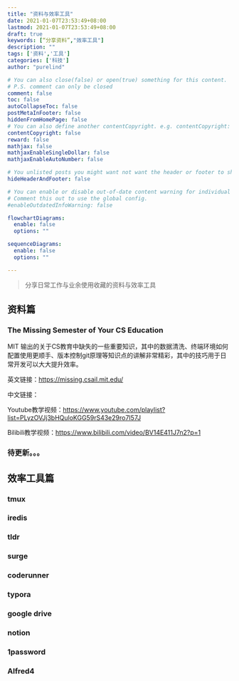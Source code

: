 ```yaml
---
title: "资料与效率工具"
date: 2021-01-07T23:53:49+08:00
lastmod: 2021-01-07T23:53:49+08:00
draft: true
keywords: [“分享资料”,"效率工具"]
description: ""
tags: ['资料','工具']
categories: ['科技']
author: "purelind"

# You can also close(false) or open(true) something for this content.
# P.S. comment can only be closed
comment: false
toc: false
autoCollapseToc: false
postMetaInFooter: false
hiddenFromHomePage: false
# You can also define another contentCopyright. e.g. contentCopyright: "This is another copyright."
contentCopyright: false
reward: false
mathjax: false
mathjaxEnableSingleDollar: false
mathjaxEnableAutoNumber: false

# You unlisted posts you might want not want the header or footer to show
hideHeaderAndFooter: false

# You can enable or disable out-of-date content warning for individual post.
# Comment this out to use the global config.
#enableOutdatedInfoWarning: false

flowchartDiagrams:
  enable: false
  options: ""

sequenceDiagrams: 
  enable: false
  options: ""

---
```


> 分享日常工作与业余使用收藏的资料与效率工具
## 资料篇

###  The Missing Semester of Your CS Education

MIT 输出的关于CS教育中缺失的一些重要知识，其中的数据清洗、终端环境如何配置使用更顺手、版本控制git原理等知识点的讲解非常精彩，其中的技巧用于日常开发可以大大提升效率。

英文链接：https://missing.csail.mit.edu/

中文链接：

Youtube教学视频：https://www.youtube.com/playlist?list=PLyzOVJj3bHQuloKGG59rS43e29ro7I57J

Bilibili教学视频：https://www.bilibili.com/video/BV14E411J7n2?p=1

### 待更新。。。

## 效率工具篇

### tmux

### iredis

### tldr

### surge

### coderunner

### typora

### google drive

### notion

### 1password

### Alfred4

<!--more-->


